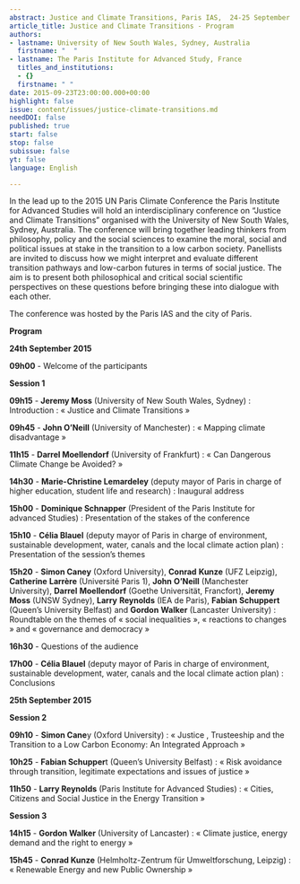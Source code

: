 ```yaml
---
abstract: Justice and Climate Transitions, Paris IAS,  24-25 September 2015 - Program
article_title: Justice and Climate Transitions - Program
authors:
- lastname: University of New South Wales, Sydney, Australia
  firstname: "  "
- lastname: The Paris Institute for Advanced Study, France
  titles_and_institutions:
  - {}
  firstname: " "
date: 2015-09-23T23:00:00.000+00:00
highlight: false
issue: content/issues/justice-climate-transitions.md
needDOI: false
published: true
start: false
stop: false
subissue: false
yt: false
language: English

---
```

In the lead up to the 2015 UN Paris Climate Conference the Paris Institute for Advanced Studies will hold an interdisciplinary conference on “Justice and Climate Transitions” organised with the University of New South Wales, Sydney, Australia. The conference will bring together leading thinkers from philosophy, policy and the social sciences to examine the moral, social and political issues at stake in the transition to a low carbon society. Panellists are invited to discuss how we might interpret and evaluate different transition pathways and low-carbon futures in terms of social justice. The aim is to present both philosophical and critical social scientific perspectives on these questions before bringing these into dialogue with each other.

The conference was hosted by the Paris IAS and the city of Paris.

**Program**

**24th September 2015**

**09h00** -  Welcome of the participants

**Session 1**

**09h15** -  **Jeremy Moss** (University of New South Wales, Sydney) :  Introduction : « Justice and Climate Transitions »

**09h45** -  **John O’Neill** (University of Manchester) : « Mapping climate disadvantage »

**11h15** -  **Darrel Moellendorf** (University of Frankfurt) : « Can Dangerous Climate Change be Avoided? »

**14h30** -  **Marie-Christine Lemardeley** (deputy mayor of Paris in charge of higher education, student life and research) : Inaugural address

**15h00** -  **Dominique Schnapper** (President of the Paris Institute for advanced Studies)  : Presentation of the stakes of the conference

**15h10** - **Célia Blauel** (deputy mayor of Paris in charge of environment, sustainable development, water, canals and the local climate action plan) : Presentation of the session’s themes

**15h20** - **Simon Caney** (Oxford University), **Conrad** **Kunze** (UFZ Leipzig), **Catherine** **Larrère** (Université Paris 1), **John** **O’Neill** (Manchester University), **Darrel** **Moellendorf** (Goethe Universität, Francfort), **Jeremy** **Moss** (UNSW Sydney), **Larry** **Reynolds** (IEA de Paris), **Fabian** **Schuppert** (Queen’s University Belfast) and **Gordon** **Walker** (Lancaster University) : Roundtable on the themes of « social inequalities », « reactions to changes » and « governance and democracy »

**16h30** -  Questions of the audience

**17h00** -  **Célia Blauel** (deputy mayor of Paris in charge of environment, sustainable development, water, canals and the local climate action plan) : Conclusions

**25th September 2015**

**Session 2**

**09h10** - **Simon Cane**y (Oxford University) : « Justice , Trusteeship and the Transition to a Low Carbon Economy: An Integrated Approach »

**10h25** -  **Fabian Schupper**t (Queen’s University Belfast) : « Risk avoidance through transition, legitimate expectations and issues of justice »

**11h50** - **Larry Reynolds** (Paris Institute for Advanced Studies) : « Cities, Citizens and Social Justice in the Energy Transition »

**Session 3**

**14h15** -  **Gordon Walker** (University of Lancaster) : « Climate justice, energy demand and the right to energy »

**15h45** -  **Conrad Kunze** (Helmholtz-Zentrum für Umweltforschung, Leipzig) : « Renewable Energy and new Public Ownership »